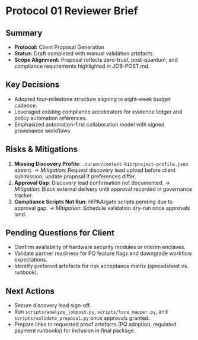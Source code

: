 # Protocol 01 Reviewer Brief

## Summary
- **Protocol:** Client Proposal Generation
- **Status:** Draft completed with manual validation artefacts.
- **Scope Alignment:** Proposal reflects zero-trust, post-quantum, and compliance requirements highlighted in JOB-POST.md.

## Key Decisions
- Adopted four-milestone structure aligning to eight-week budget cadence.
- Leveraged existing compliance accelerators for evidence ledger and policy automation references.
- Emphasized automation-first collaboration model with signed provenance workflows.

## Risks & Mitigations
1. **Missing Discovery Profile**: `.cursor/context-kit/project-profile.json` absent. → *Mitigation*: Request discovery lead upload before client submission; update proposal if preferences differ.
2. **Approval Gap**: Discovery lead confirmation not documented. → *Mitigation*: Block external delivery until approval recorded in governance tracker.
3. **Compliance Scripts Not Run**: HIPAA/gate scripts pending due to approval gap. → *Mitigation*: Schedule validation dry-run once approvals land.

## Pending Questions for Client
- Confirm availability of hardware security modules or interim enclaves.
- Validate partner readiness for PQ feature flags and downgrade workflow expectations.
- Identify preferred artefacts for risk acceptance matrix (spreadsheet vs. runbook).

## Next Actions
- Secure discovery lead sign-off.
- Run `scripts/analyze_jobpost.py`, `scripts/tone_mapper.py`, and `scripts/validate_proposal.py` once approvals granted.
- Prepare links to requested proof artefacts (PQ adoption, regulated payment runbooks) for inclusion in final package.

